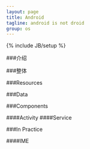 ```yaml
---
layout: page
title: Android 
tagline: android is not droid
group: os
---
```

{% include JB/setup %}

###介绍


###整体


###Resources

###Data

###Components

####Activity
####Service


###In Practice

####IME
